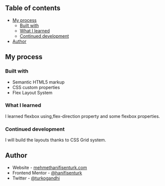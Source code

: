 ## Table of contents


  
- [My process](#my-process)
  - [Built with](#built-with)
  - [What I learned](#what-i-learned)
  - [Continued development](#continued-development)
- [Author](#author)



## My process

### Built with

- Semantic HTML5 markup
- CSS custom properties
- Flex Layout System


### What I learned

I learned flexbox using,flex-direction property and some flexbox properties.




### Continued development

I will build the layouts thanks to CSS Grid system.




## Author

- Website - [mehmethanifisenturk.com](http://www.mehmethanifisenturk.com)
- Frontend Mentor - [@hanifisenturk](https://www.frontendmentor.io/profile/hanifisenturk)
- Twitter - [@turkogandhi](https://www.twitter.com/turkogandhi)




